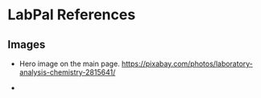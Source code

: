 # LabPal References

## Images
- Hero image on the main page.
  https://pixabay.com/photos/laboratory-analysis-chemistry-2815641/
  
- 